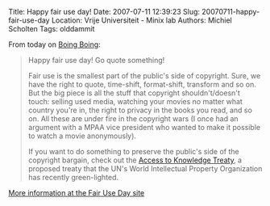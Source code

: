 Title: Happy fair use day!
Date: 2007-07-11 12:39:23
Slug: 20070711-happy-fair-use-day
Location: Vrije Universiteit - Minix lab
Authors: Michiel Scholten
Tags: olddammit

<p>From today on <a href="http://boingboing.net/">Boing Boing</a>:</p>
<blockquote><p>Happy fair use day! Go quote something!</p>
<p>Fair use is the smallest part of the public's side of copyright. Sure, we have the right to quote, time-shift, format-shift, transform and so on. But the big piece is all the stuff that copyright shouldn't/doesn't touch: selling used media, watching your movies no matter what country you're in, the right to privacy in the books you read, and so on. All these are under fire in the copyright wars (I once had an argument with a MPAA vice president who wanted to make it possible to watch a movie anonymously).</p>
<p>If you want to do something to preserve the public's side of the copyright bargain, check out the <a href="http://www.cptech.org/a2k/">Access to Knowledge Treaty</a>, a proposed treaty that the UN's World Intellectual Property Organization has recently green-lighted.</p>
</blockquote>

<p><a href="http://www.fairuseday.com/index.php/2007/07/10/its-fairuseday/">More information at the Fair Use Day site</a></p>